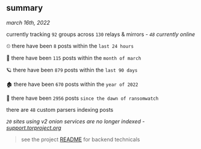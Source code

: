 
## summary
_march 16th, 2022_

currently tracking `92` groups across `130` relays & mirrors - _`48` currently online_

⏲ there have been `8` posts within the `last 24 hours`

🦈 there have been `115` posts within the `month of march`

🪐 there have been `879` posts within the `last 90 days`

🏚 there have been `670` posts within the `year of 2022`

🦕 there have been `2956` posts `since the dawn of ransomwatch`

there are `48` custom parsers indexing posts

_`20` sites using v2 onion services are no longer indexed - [support.torproject.org](https://support.torproject.org/onionservices/v2-deprecation/)_

> see the project [README](https://github.com/thetanz/ransomwatch#ransomwatch--) for backend technicals
